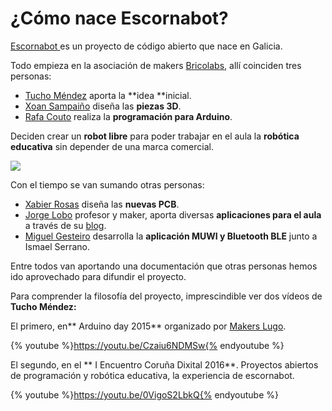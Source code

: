 # ¿Cómo nace Escornabot?

[Escornabot ](http://escornabot.com/web/)es un proyecto de código abierto que nace en Galicia.

Todo empieza en la asociación de makers [Bricolabs](https://bricolabs.cc/), allí coinciden tres personas:

* [Tucho Méndez](https://twitter.com/procastino) aporta la **idea **inicial.
* [Xoan Sampaiño](https://twitter.com/xoan) diseña las **piezas 3D**.
* [Rafa Couto](https://twitter.com/caligari_pub) realiza la **programación para Arduino**.

Deciden crear un **robot libre** para poder trabajar en el aula la **robótica educativa** sin depender de una marca comercial.

![](https://escornabot.com/web/sites/default/files/node_attachs/brivoi.jpg)

Con el tiempo se van sumando otras personas:

* [Xabier Rosas](https://twitter.com/xdesig) diseña las **nuevas PCB**.
* [Jorge Lobo](https://twitter.com/lobo_tic) profesor y maker, aporta diversas **aplicaciones para el aula** a través de su [blog](http://www.lobotic.es/).
* [Miguel Gesteiro](https://github.com/mgesteiro) desarrolla la **aplicación MUWI y Bluetooth BLE** junto a Ismael Serrano.

Entre todos van aportando una documentación que otras personas hemos ido aprovechado para difundir el proyecto.

Para comprender la filosofía del proyecto, imprescindible ver dos vídeos de **Tucho Méndez:**

El primero, en** Arduino day 2015** organizado por [Makers Lugo](http://makerslugo.org/).

{% youtube %}https://youtu.be/Czaiu6NDMSw{% endyoutube %}

El segundo, en el ** I Encuentro Coruña Dixital 2016**. Proyectos abiertos de programación y robótica educativa, la experiencia de escornabot.

{% youtube %}https://youtu.be/0VigoS2LbkQ{% endyoutube %}








